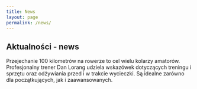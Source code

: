 ```yaml
---
title: News
layout: page
permalink: /news/
---
```


<h2>Aktualności - news</h2>

Przejechanie 100 kilometrów na rowerze to cel wielu kolarzy amatorów. Profesjonalny trener Dan Lorang udziela wskazówek dotyczących treningu i sprzętu oraz odżywiania przed i w trakcie wycieczki. Są idealne zarówno dla początkujących, jak i zaawansowanych.


